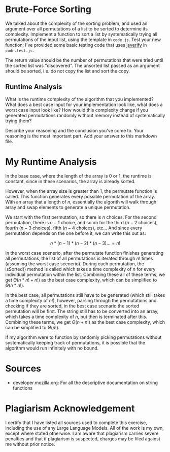 # Brute-Force Sorting

We talked about the complexity of the sorting problem, and used an argument over
all permutations of a list to be sorted to determine its complexity. Implement
a function to sort a list by systematically trying all permutations of the input
list, using the template in `code.js`. Test your new function; I've provided
some basic testing code that uses [jsverify](https://jsverify.github.io/) in
`code.test.js`.

The return value should be the number of permutations that were tried until the
sorted list was "discovered". The unsorted list passed as an argument should be
sorted, i.e. do not copy the list and sort the copy.

## Runtime Analysis

What is the runtime complexity of the algorithm that you implemented? What does
a best case input for your implementation look like, what does a worst case
input look like? How would this complexity change if you generated permutations
randomly without memory instead of systematically trying them?

Describe your reasoning and the conclusion you've come to. Your reasoning is the
most important part. Add your answer to this markdown file.


# My Runtime Analysis

In the base case, where the length of the array is 0 or 1, the runtime is constant,
since in these scenarios, the array is already sorted.

However, when the array size is greater than 1, the permutate function is called. This function generates every possible permutation of the array. With an array that a length of $n$, essentially the algorith will walk through array and swap elements to generate a unique permutation. 

We start with the first permutation, so there is $n$ choices. For the second permutation, there is $n-1$ choice, and so on for the third ($n-2$ choices), fourth ($n-3$ choices), fifth ($n-4$ choices), etc... And since every permutation depends on the one before it, we can write this out as:

$$n*(n-1)*(n-2)*(n-3)... = n!$$

In the worst case scenerio, after the permutate function finishes generating all permutations, the list of all permutations is iterated through $n!$ times (assuming the worst case scenerio). During each permutation, the isSorted() method is called which takes a time complexity of $n$ for every individual permutation within the list. Combining these all of these terms, we get $\Theta(n \ast n! + n!)$ as the best case complexity, which can be simplified to $\Theta(n \ast n!)$.

In the best case, all permutations still have to be generated (which still takes a time complexity of $n!$), however, parsing through the permutations and checking if they are sorted, in the best case scenario the sorted permutation will be first. The string still has to be converted into an array, which takes a time complexity of $n$, but then is terminated after this. Combining these terms, we get $\Theta(n + n!)$ as the best case complexity, which can be simplified to $\Theta(n!)$.

If my algorithm were to function by randomly picking permutations without systematically keeping track of permutations, it is possible that the algorithm would run infinitely with no bound. 

# Sources

- developer.mozilla.org: For all the descriptive documentation on string functions

# Plagiarism Acknowledgement

I certify that I have listed all sources used to complete this exercise, including 
the use of any Large Language Models. All of the work is my own, except where stated
otherwise. I am aware that plagiarism carries severe penalties and that if 
plagiarism is suspected, charges may be filed against me without prior notice.